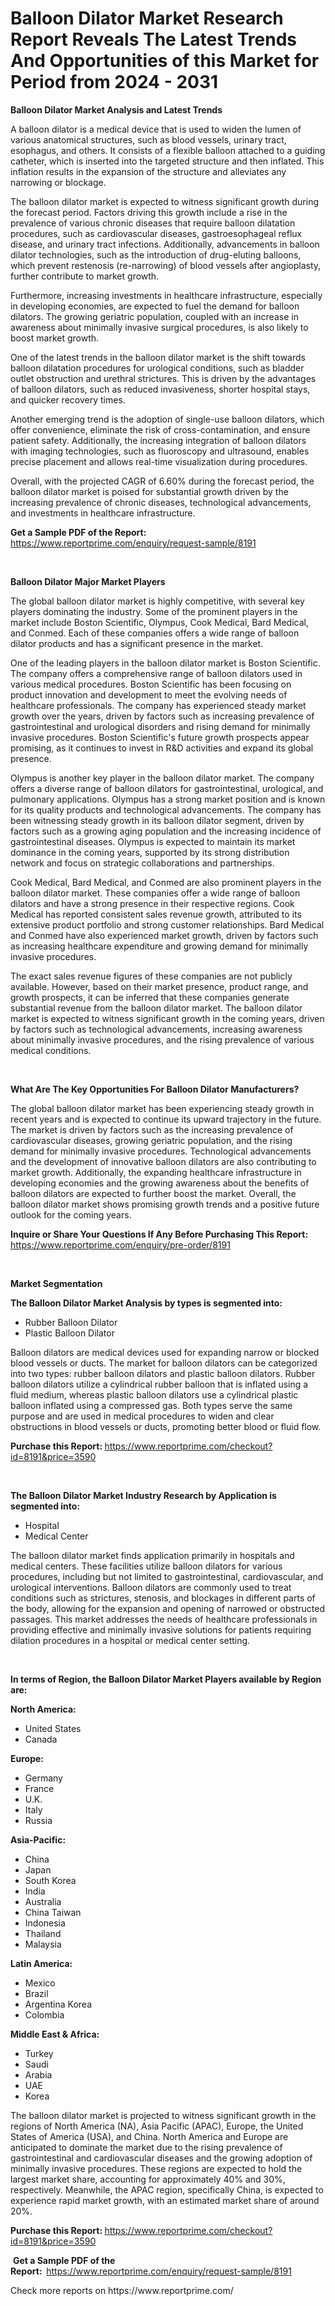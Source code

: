 <p><h1>Balloon Dilator Market Research Report Reveals The Latest Trends And Opportunities of this Market for Period from 2024 - 2031</h1></p><p><strong>Balloon Dilator Market Analysis and Latest Trends</strong></p>
<p><p>A balloon dilator is a medical device that is used to widen the lumen of various anatomical structures, such as blood vessels, urinary tract, esophagus, and others. It consists of a flexible balloon attached to a guiding catheter, which is inserted into the targeted structure and then inflated. This inflation results in the expansion of the structure and alleviates any narrowing or blockage.</p><p>The balloon dilator market is expected to witness significant growth during the forecast period. Factors driving this growth include a rise in the prevalence of various chronic diseases that require balloon dilatation procedures, such as cardiovascular diseases, gastroesophageal reflux disease, and urinary tract infections. Additionally, advancements in balloon dilator technologies, such as the introduction of drug-eluting balloons, which prevent restenosis (re-narrowing) of blood vessels after angioplasty, further contribute to market growth.</p><p>Furthermore, increasing investments in healthcare infrastructure, especially in developing economies, are expected to fuel the demand for balloon dilators. The growing geriatric population, coupled with an increase in awareness about minimally invasive surgical procedures, is also likely to boost market growth.</p><p>One of the latest trends in the balloon dilator market is the shift towards balloon dilatation procedures for urological conditions, such as bladder outlet obstruction and urethral strictures. This is driven by the advantages of balloon dilators, such as reduced invasiveness, shorter hospital stays, and quicker recovery times.</p><p>Another emerging trend is the adoption of single-use balloon dilators, which offer convenience, eliminate the risk of cross-contamination, and ensure patient safety. Additionally, the increasing integration of balloon dilators with imaging technologies, such as fluoroscopy and ultrasound, enables precise placement and allows real-time visualization during procedures.</p><p>Overall, with the projected CAGR of 6.60% during the forecast period, the balloon dilator market is poised for substantial growth driven by the increasing prevalence of chronic diseases, technological advancements, and investments in healthcare infrastructure.</p></p>
<p><strong>Get a Sample PDF of the Report:&nbsp;</strong> <a href="https://www.reportprime.com/enquiry/request-sample/8191">https://www.reportprime.com/enquiry/request-sample/8191</a></p>
<p>&nbsp;</p>
<p><strong>Balloon Dilator Major Market Players</strong></p>
<p><p>The global balloon dilator market is highly competitive, with several key players dominating the industry. Some of the prominent players in the market include Boston Scientific, Olympus, Cook Medical, Bard Medical, and Conmed. Each of these companies offers a wide range of balloon dilator products and has a significant presence in the market.</p><p>One of the leading players in the balloon dilator market is Boston Scientific. The company offers a comprehensive range of balloon dilators used in various medical procedures. Boston Scientific has been focusing on product innovation and development to meet the evolving needs of healthcare professionals. The company has experienced steady market growth over the years, driven by factors such as increasing prevalence of gastrointestinal and urological disorders and rising demand for minimally invasive procedures. Boston Scientific's future growth prospects appear promising, as it continues to invest in R&D activities and expand its global presence.</p><p>Olympus is another key player in the balloon dilator market. The company offers a diverse range of balloon dilators for gastrointestinal, urological, and pulmonary applications. Olympus has a strong market position and is known for its quality products and technological advancements. The company has been witnessing steady growth in its balloon dilator segment, driven by factors such as a growing aging population and the increasing incidence of gastrointestinal diseases. Olympus is expected to maintain its market dominance in the coming years, supported by its strong distribution network and focus on strategic collaborations and partnerships.</p><p>Cook Medical, Bard Medical, and Conmed are also prominent players in the balloon dilator market. These companies offer a wide range of balloon dilators and have a strong presence in their respective regions. Cook Medical has reported consistent sales revenue growth, attributed to its extensive product portfolio and strong customer relationships. Bard Medical and Conmed have also experienced market growth, driven by factors such as increasing healthcare expenditure and growing demand for minimally invasive procedures.</p><p>The exact sales revenue figures of these companies are not publicly available. However, based on their market presence, product range, and growth prospects, it can be inferred that these companies generate substantial revenue from the balloon dilator market. The balloon dilator market is expected to witness significant growth in the coming years, driven by factors such as technological advancements, increasing awareness about minimally invasive procedures, and the rising prevalence of various medical conditions.</p></p>
<p>&nbsp;</p>
<p><strong>What Are The Key Opportunities For Balloon Dilator Manufacturers?</strong></p>
<p><p>The global balloon dilator market has been experiencing steady growth in recent years and is expected to continue its upward trajectory in the future. The market is driven by factors such as the increasing prevalence of cardiovascular diseases, growing geriatric population, and the rising demand for minimally invasive procedures. Technological advancements and the development of innovative balloon dilators are also contributing to market growth. Additionally, the expanding healthcare infrastructure in developing economies and the growing awareness about the benefits of balloon dilators are expected to further boost the market. Overall, the balloon dilator market shows promising growth trends and a positive future outlook for the coming years.</p></p>
<p><strong>Inquire or Share Your Questions If Any Before Purchasing This Report:</strong> <a href="https://www.reportprime.com/enquiry/pre-order/8191">https://www.reportprime.com/enquiry/pre-order/8191</a></p>
<p>&nbsp;</p>
<p><strong>Market Segmentation</strong></p>
<p><strong>The Balloon Dilator Market Analysis by types is segmented into:</strong></p>
<p><ul><li>Rubber Balloon Dilator</li><li>Plastic Balloon Dilator</li></ul></p>
<p><p>Balloon dilators are medical devices used for expanding narrow or blocked blood vessels or ducts. The market for balloon dilators can be categorized into two types: rubber balloon dilators and plastic balloon dilators. Rubber balloon dilators utilize a cylindrical rubber balloon that is inflated using a fluid medium, whereas plastic balloon dilators use a cylindrical plastic balloon inflated using a compressed gas. Both types serve the same purpose and are used in medical procedures to widen and clear obstructions in blood vessels or ducts, promoting better blood or fluid flow.</p></p>
<p><strong>Purchase this Report:&nbsp;</strong><a href="https://www.reportprime.com/checkout?id=8191&price=3590">https://www.reportprime.com/checkout?id=8191&price=3590</a></p>
<p>&nbsp;</p>
<p><strong>The Balloon Dilator Market Industry Research by Application is segmented into:</strong></p>
<p><ul><li>Hospital</li><li>Medical Center</li></ul></p>
<p><p>The balloon dilator market finds application primarily in hospitals and medical centers. These facilities utilize balloon dilators for various procedures, including but not limited to gastrointestinal, cardiovascular, and urological interventions. Balloon dilators are commonly used to treat conditions such as strictures, stenosis, and blockages in different parts of the body, allowing for the expansion and opening of narrowed or obstructed passages. This market addresses the needs of healthcare professionals in providing effective and minimally invasive solutions for patients requiring dilation procedures in a hospital or medical center setting.</p></p>
<p>&nbsp;</p>
<p><strong>In terms of Region, the Balloon Dilator Market Players available by Region are:</strong></p>
<p>
    <p> <strong> North America: </strong>
        <ul>
            <li>United States</li>
            <li>Canada</li>
        </ul>
        </p> 
    <p> <strong> Europe: </strong>
        <ul>
            <li>Germany</li>
            <li>France</li>
            <li>U.K.</li>
            <li>Italy</li>
            <li>Russia</li>
        </ul>
        </p> 
    <p> <strong> Asia-Pacific: </strong>
        <ul>
            <li>China</li>
            <li>Japan</li>
            <li>South Korea</li>
            <li>India</li>
            <li>Australia</li>
            <li>China Taiwan</li>
            <li>Indonesia</li>
            <li>Thailand</li>
            <li>Malaysia</li>
        </ul>
        </p> 
    <p> <strong> Latin America: </strong>
        <ul>
            <li>Mexico</li>
            <li>Brazil</li>
            <li>Argentina Korea</li>
            <li>Colombia</li>
        </ul>
        </p> 
    <p> <strong> Middle East & Africa: </strong>
        <ul>
            <li>Turkey</li>
            <li>Saudi</li>
            <li>Arabia</li>
            <li>UAE</li>
            <li>Korea</li>
        </ul>
    </p>
    </p>
<p><p>The balloon dilator market is projected to witness significant growth in the regions of North America (NA), Asia Pacific (APAC), Europe, the United States of America (USA), and China. North America and Europe are anticipated to dominate the market due to the rising prevalence of gastrointestinal and cardiovascular diseases and the growing adoption of minimally invasive procedures. These regions are expected to hold the largest market share, accounting for approximately 40% and 30%, respectively. Meanwhile, the APAC region, specifically China, is expected to experience rapid market growth, with an estimated market share of around 20%.</p></p>
<p><strong>Purchase this Report: </strong><a href="https://www.reportprime.com/checkout?id=8191&price=3590">https://www.reportprime.com/checkout?id=8191&price=3590</a></p>
<p>&nbsp;<strong>Get a Sample PDF of the Report:&nbsp;&nbsp;</strong><a href="https://www.reportprime.com/enquiry/request-sample/8191">https://www.reportprime.com/enquiry/request-sample/8191</a></p>
<p><strong></strong></p>
<p>Check more reports on https://www.reportprime.com/</p>